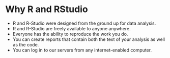 # Why R and RStudio

- R and R-Studio were designed from the ground up for data analysis.
- R and R-Studio are freely available to anyone anywhere.
- Everyone has the ability to reproduce the work you do.
- You can create reports that contain both the text of your analysis as well as the code.
- You can log in to our servers from any internet-enabled computer.
